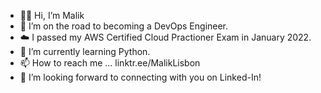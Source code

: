- 👋🏾 Hi, I’m Malik
- 👀 I’m on the road to becoming a DevOps Engineer.
- ☁️ I passed my AWS Certified Cloud Practioner Exam in January 2022.
- 🐍 I’m currently learning Python.
- 📫 How to reach me ... linktr.ee/MalikLisbon
- 🤝 I’m looking forward to connecting with you on Linked-In!


<!---
MalikKnowsTech/MalikKnowsTech is a ✨ special ✨ repository because its `README.md` (this file) appears on your GitHub profile.
You can click the Preview link to take a look at your changes.
--->
